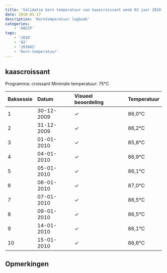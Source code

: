 ```yaml
---
title: 'Validatie kern temperatuur van kaascroissant week 02 jaar 2010'
date: 2010-01-17
description: 'Kerntemperatuur logboek'
categories:
    - 'HACCP'
tags:
    - '2010'
    - '02'
    - '201002'
    - 'Kern-temperatuur'
---
```


## kaascroissant

Programma: croissant
Minimale temperatuur: 75°C

| Baksessie | Datum | Visueel beoordeling | Temperatuur |
|:---|:---|:---|:---|
| 1 | 30-12-2009 | &check; | 86,0°C |
| 2 | 31-12-2009 | &check; | 86,2°C |
| 3 | 01-01-2010 | &check; | 85,8°C |
| 4 | 04-01-2010 | &check; | 86,9°C |
| 5 | 05-01-2010 | &check; | 86,1°C |
| 6 | 06-01-2010 | &check; | 87,0°C |
| 7 | 07-01-2010 | &check; | 86,5°C |
| 8 | 09-01-2010 | &check; | 86,5°C |
| 9 | 14-01-2010 | &check; | 86,1°C |
| 10 | 15-01-2010 | &check; | 86,6°C |

## Opmerkingen


